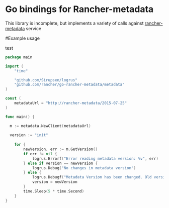 # Go bindings for Rancher-metadata

This library is incomplete, but implements a variety of calls against  [rancher-metadata](https://github.com/rancher/rancher-metadata) service

#Example usage

test 
```go
package main

import (
	"time"

	"github.com/Sirupsen/logrus"
	"github.com/rancher/go-rancher-metadata/metadata"
)

const (
	metadataUrl = "http://rancher-metadata/2015-07-25"
)

func main() {

  m := metadata.NewClient(metadataUrl)
  
  version := "init"
  
	for {
		newVersion, err := m.GetVersion()
		if err != nil {
			logrus.Errorf("Error reading metadata version: %v", err)
		} else if version == newVersion {
			logrus.Debug("No changes in metadata version")
		} else {
			logrus.Debugf("Metadata Version has been changed. Old version: %s. New version: %s.", version, newVersion)
			version = newVersion
		}
		time.Sleep(5 * time.Second)
	}
}
```

